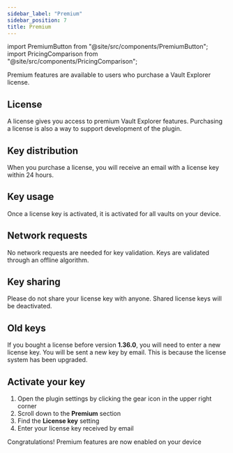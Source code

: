 ```yaml
---
sidebar_label: "Premium"
sidebar_position: 7
title: Premium
---
```


import PremiumButton from "@site/src/components/PremiumButton";
import PricingComparison from "@site/src/components/PricingComparison";

<span className="large-text">Premium features are available to users who purchase a Vault Explorer license.</span>

## License

A license gives you access to premium Vault Explorer features. Purchasing a license is also a way to support development of the plugin.

<PricingComparison/>

## Key distribution

When you purchase a license, you will receive an email with a license key within 24 hours.

## Key usage

Once a license key is activated, it is activated for all vaults on your device.

## Network requests

No network requests are needed for key validation. Keys are validated through an offline algorithm.

## Key sharing

Please do not share your license key with anyone. Shared license keys will be deactivated.

## Old keys

If you bought a license before version **1.36.0**, you will need to enter a new license key. You will be sent a new key by email. This is because the license system has been upgraded.

## Activate your key

1. Open the plugin settings by clicking the gear icon in the upper right corner
2. Scroll down to the **Premium** section
3. Find the **License key** setting
4. Enter your license key received by email

Congratulations! Premium features are now enabled on your device
